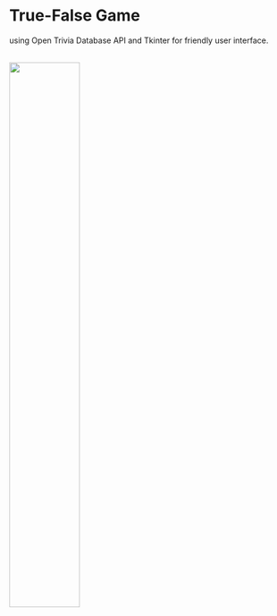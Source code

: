 # True-False Game
using Open Trivia Database API and Tkinter for friendly user interface. </br> </br>

<img src="https://github.com/UlianaO/100Days-Of-Code-Python/assets/81178716/bd08033b-2312-43ba-aa77-d178002e7a5f" width=50% height=50%>
